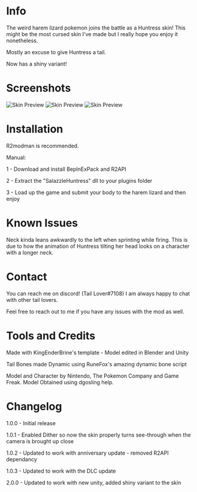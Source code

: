# Info

The weird harem lizard pokemon joins the battle as a Huntress skin! This might be the most cursed skin I've made but I really hope you enjoy it nonetheless.

Mostly an excuse to give Huntress a tail.

Now has a shiny variant!


# Screenshots
![Skin Preview](https://cdn.discordapp.com/attachments/269224803448258561/817587406550204436/unknown.png)
![Skin Preview](https://pbs.twimg.com/media/EvxK4ynXcAEIWem?format=jpg&name=large)
![Skin Preview](https://cdn.discordapp.com/attachments/269224803448258561/817586022858752010/unknown.png)

# Installation

R2modman is recommended. 

Manual:

1 - Download and install BepInExPack and R2API 

2 - Extract the "SalazzleHuntress" dll to your plugins folder

3 - Load up the game and submit your body to the harem lizard and then enjoy

# Known Issues

Neck kinda leans awkwardly to the left when sprinting while firing. This is due to how the animation of Huntress tilting her head looks on a character with a longer neck.

# Contact

You can reach me on discord! (Tail Lover#7108) I am always happy to chat with other tail lovers.

Feel free to reach out to me if you have any issues with the mod as well.

# Tools and Credits

Made with KingEnderBrine's template - Model edited in Blender and Unity

Tail Bones made Dynamic using RuneFox's amazing dynamic bone script

Model and Character by Nintendo, The Pokemon Company and Game Freak. Model Obtained using dgosling help.

# Changelog

1.0.0 - Initial release

1.0.1 - Enabled Dither so now the skin properly turns see-through when the camera is brought up close

1.0.2 - Updated to work with anniversary update - removed R2API dependancy

1.0.3 - Updated to work with the DLC update

2.0.0 - Updated to work with new unity, added shiny variant to the skin